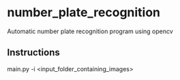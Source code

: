 # number_plate_recognition
Automatic number plate recognition program using opencv

## Instructions
main.py -i <input_folder_containing_images>
